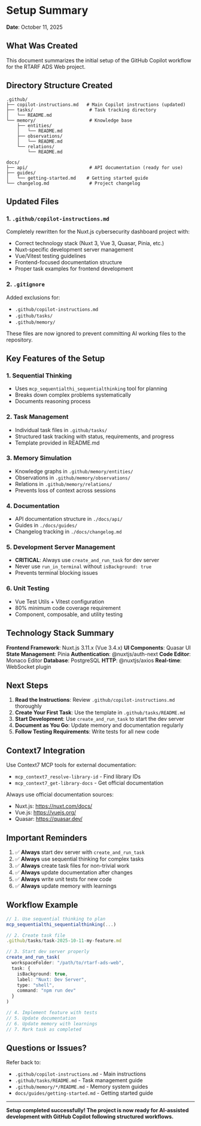 # Setup Summary

**Date**: October 11, 2025

## What Was Created

This document summarizes the initial setup of the GitHub Copilot workflow for the RTARF ADS Web project.

## Directory Structure Created

```
.github/
├── copilot-instructions.md   # Main Copilot instructions (updated)
├── tasks/                     # Task tracking directory
│   └── README.md
└── memory/                    # Knowledge base
    ├── entities/
    │   └── README.md
    ├── observations/
    │   └── README.md
    └── relations/
        └── README.md

docs/
├── api/                       # API documentation (ready for use)
├── guides/
│   └── getting-started.md    # Getting started guide
└── changelog.md               # Project changelog
```

## Updated Files

### 1. `.github/copilot-instructions.md`
Completely rewritten for the Nuxt.js cybersecurity dashboard project with:
- Correct technology stack (Nuxt 3, Vue 3, Quasar, Pinia, etc.)
- Nuxt-specific development server management
- Vue/Vitest testing guidelines
- Frontend-focused documentation structure
- Proper task examples for frontend development

### 2. `.gitignore`
Added exclusions for:
- `.github/copilot-instructions.md`
- `.github/tasks/`
- `.github/memory/`

These files are now ignored to prevent committing AI working files to the repository.

## Key Features of the Setup

### 1. Sequential Thinking
- Uses `mcp_sequentialthi_sequentialthinking` tool for planning
- Breaks down complex problems systematically
- Documents reasoning process

### 2. Task Management
- Individual task files in `.github/tasks/`
- Structured task tracking with status, requirements, and progress
- Template provided in README.md

### 3. Memory Simulation
- Knowledge graphs in `.github/memory/entities/`
- Observations in `.github/memory/observations/`
- Relations in `.github/memory/relations/`
- Prevents loss of context across sessions

### 4. Documentation
- API documentation structure in `./docs/api/`
- Guides in `./docs/guides/`
- Changelog tracking in `./docs/changelog.md`

### 5. Development Server Management
- **CRITICAL**: Always use `create_and_run_task` for dev server
- Never use `run_in_terminal` without `isBackground: true`
- Prevents terminal blocking issues

### 6. Unit Testing
- Vue Test Utils + Vitest configuration
- 80% minimum code coverage requirement
- Component, composable, and utility testing

## Technology Stack Summary

**Frontend Framework**: Nuxt.js 3.11.x (Vue 3.4.x)
**UI Components**: Quasar UI
**State Management**: Pinia
**Authentication**: @nuxtjs/auth-next
**Code Editor**: Monaco Editor
**Database**: PostgreSQL
**HTTP**: @nuxtjs/axios
**Real-time**: WebSocket plugin

## Next Steps

1. **Read the Instructions**: Review `.github/copilot-instructions.md` thoroughly
2. **Create Your First Task**: Use the template in `.github/tasks/README.md`
3. **Start Development**: Use `create_and_run_task` to start the dev server
4. **Document as You Go**: Update memory and documentation regularly
5. **Follow Testing Requirements**: Write tests for all new code

## Context7 Integration

Use Context7 MCP tools for external documentation:
- `mcp_context7_resolve-library-id` - Find library IDs
- `mcp_context7_get-library-docs` - Get official documentation

Always use official documentation sources:
- Nuxt.js: https://nuxt.com/docs/
- Vue.js: https://vuejs.org/
- Quasar: https://quasar.dev/

## Important Reminders

1. ✅ **Always** start dev server with `create_and_run_task`
2. ✅ **Always** use sequential thinking for complex tasks
3. ✅ **Always** create task files for non-trivial work
4. ✅ **Always** update documentation after changes
5. ✅ **Always** write unit tests for new code
6. ✅ **Always** update memory with learnings

## Workflow Example

```typescript
// 1. Use sequential thinking to plan
mcp_sequentialthi_sequentialthinking(...)

// 2. Create task file
.github/tasks/task-2025-10-11-my-feature.md

// 3. Start dev server properly
create_and_run_task(
  workspaceFolder: "/path/to/rtarf-ads-web",
  task: {
    isBackground: true,
    label: "Nuxt: Dev Server",
    type: "shell",
    command: "npm run dev"
  }
)

// 4. Implement feature with tests
// 5. Update documentation
// 6. Update memory with learnings
// 7. Mark task as completed
```

## Questions or Issues?

Refer back to:
- `.github/copilot-instructions.md` - Main instructions
- `.github/tasks/README.md` - Task management guide
- `.github/memory/*/README.md` - Memory system guides
- `docs/guides/getting-started.md` - Getting started guide

---

**Setup completed successfully! The project is now ready for AI-assisted development with GitHub Copilot following structured workflows.**
